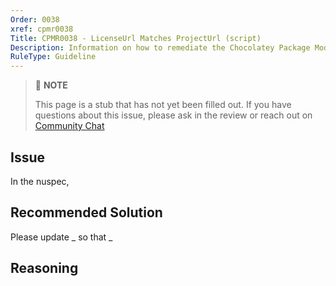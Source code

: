 ```yaml
---
Order: 0038
xref: cpmr0038
Title: CPMR0038 - LicenseUrl Matches ProjectUrl (script)
Description: Information on how to remediate the Chocolatey Package Moderation Rule 0038
RuleType: Guideline
---
```


<?! Include "../../../../../shared/package-validator-rule-guideline.txt" /?>

> :memo: **NOTE**
>
> This page is a stub that has not yet been filled out. If you have questions about this issue, please ask in the review or reach out on [Community Chat](https://ch0.co/community)

## Issue

In the nuspec,

## Recommended Solution

Please update _ so that _

## Reasoning
